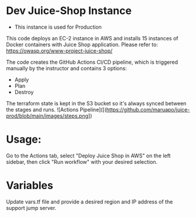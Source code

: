 # Dev Juice-Shop Instance
* This instance is used for Production
  
This code deploys an EC-2 instance in AWS and installs 15 instances of Docker containers with Juice Shop application.
Please refer to: https://owasp.org/www-project-juice-shop/

The code creates the GitHub Actions CI/CD pipeline, which is triggered manually by the instructor and contains 3 options: 
- Apply
- Plan
- Destroy

The terraform state is kept in the S3 bucket so it's always synced between the stages and runs.
![Actions Pipeline]([(https://github.com/maruapo/juice-prod/blob/main/images/steps.png])



# Usage:
Go to the Actions tab, select "Deploy Juice Shop in AWS" on the left sidebar, then click "Run workflow" with your desired selection.

# Variables
Update vars.tf file and provide a desired region and IP address of the support jump server.

